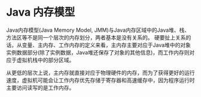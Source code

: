 # Java 内存模型

Java内存模型(Java Memory Model, JMM)与Java内存区域中的Java堆、栈、方法区等不是同一个层次的内存划分，两者基本是没有关系的。
硬要扯上关系的话，从变量、主内存、工作内存的定义来看，主内存主要对应于Java堆中的对象实例数据部分(除了实例数据，Java堆还保存了对象的其他信息)，而工作内存则对应于虚拟机栈中的部分区域。

从更低的层次上说，主内存就直接对应于物理硬件的内存，而为了获得更好的运行速度，虚拟机可能会让工作内存优先存储于寄存器和高速缓存中，因为程序运行时主要访问读写的是工作内存。
